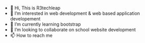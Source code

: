 - 👋 Hi, This is R3techleap
- 👀 I’m interested in web development & web based application developement
- 🌱 I’m currently learning bootstrap
- 💞️ I’m looking to collaborate on school website development
- 📫 How to reach me
